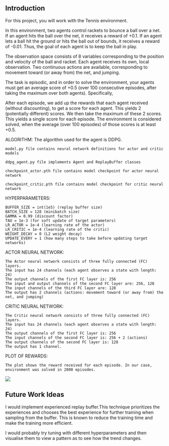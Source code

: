 ## Introduction

For this project, you will work with the Tennis environment.

In this environment, two agents control rackets to bounce a ball over a net. If an agent hits the ball over the net, it receives a reward of +0.1. If an agent lets a ball hit the ground or hits the ball out of bounds, it receives a reward of -0.01. Thus, the goal of each agent is to keep the ball in play.

The observation space consists of 8 variables corresponding to the position and velocity of the ball and racket. Each agent receives its own, local observation. Two continuous actions are available, corresponding to movement toward (or away from) the net, and jumping.

The task is episodic, and in order to solve the environment, your agents must get an average score of +0.5 (over 100 consecutive episodes, after taking the maximum over both agents). Specifically,

After each episode, we add up the rewards that each agent received (without discounting), to get a score for each agent. This yields 2 (potentially different) scores. We then take the maximum of these 2 scores.
This yields a single score for each episode.
The environment is considered solved, when the average (over 100 episodes) of those scores is at least +0.5.


ALGORITHM:
    The algorithm used for the agent is DDPG.
    
    model.py file contains neural network definitions for actor and critic models
    
    ddpg_agent.py file implements Agent and ReplayBuffer classes
    
    checkpoint_actor.pth file contains model checkpoint for actor neural network
    
    checkpoint_critic.pth file contains model checkpoint for critic neural network
    
HYPERPARAMETERS:

    BUFFER_SIZE = int(1e5) (replay buffer size)
    BATCH_SIZE = 128 (minibatch size)
    GAMMA = 0.99 (discount factor)
    TAU = 1e-3 (for soft update of target parameters)
    LR_ACTOR = 1e-4 (learning rate of the actor)
    LR_CRITIC = 1e-4 (learning rate of the critic)
    WEIGHT_DECAY = 0 (L2 weight decay)
    UPDATE_EVERY = 1 (how many steps to take before updating target networks)
    
ACTOR NEURAL NETWORK:

    The Actor neural network consists of three fully connected (FC) layers.
    The input has 24 channels (each agent observes a state with length: 24)
    The output channels of the first FC layer is: 256
    The input and output channels of the second FC layer are: 256, 128
    The input channels of the third FC layer are: 128
    The output has 2 channels (actions: movement toward (or away from) the net, and jumping)

CRITIC NEURAL NETWORK:

    The Critic neural network consists of three fully connected (FC) layers.
    The input has 24 channels (each agent observes a state with length: 24)
    The output channels of the first FC layer is: 256
    The input channels of the second FC layer is: 256 + 2 (actions)
    The output channels of the second FC layer is: 128
    The output has 1 channel.
    
PLOT OF REWARDS:

    The plot shows the reward received for each episode. In our case, environment was solved in 2800 episodes.
    
    
    




<img src = "plot.png"/>













## Future Work Ideas

I would implement experienced replay buffer.This technique prioritizes the experiences and chooses the best experience for further training when sampling from the buffer. This is known to reduce the training time and make the training more efficient.

I would probably try tuning with different hyperparameters and then visualise them to view a pattern as to see how the trend changes.

